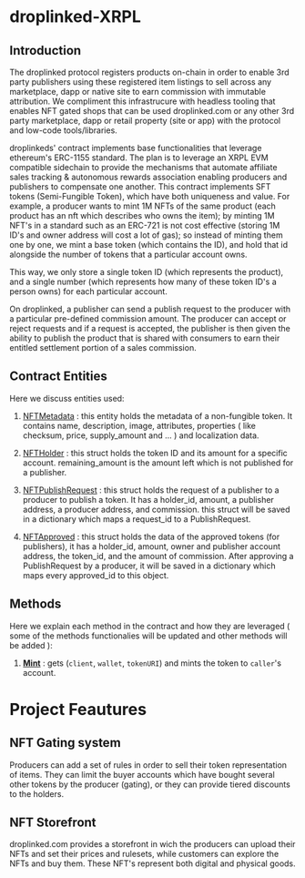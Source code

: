 # droplinked-XRPL

## Introduction

The droplinked protocol registers products on-chain in order to enable 3rd party publishers using these registered item listings to sell across any marketplace, dapp or native site to earn commission with immutable attribution. We compliment this infrastrucure with headless tooling that enables NFT gated shops that can be used droplinked.com or any other 3rd party marketplace, dapp or retail property (site or app) with the protocol and low-code tools/libraries. 

droplinkeds' contract implements base functionalities that leverage ethereum's ERC-1155 standard. The plan is to leverage an XRPL EVM compatible sidechain to provide the mechanisms that automate affiliate sales tracking & autonomous rewards association enabling producers and publishers to compensate one another. This contract implements SFT tokens (Semi-Fungible Token), which have both uniqueness and value. For example, a producer wants to mint 1M NFTs of the same product (each product has an nft which describes who owns the item); by minting 1M NFT's in a standard such as an ERC-721 is not cost effective (storing 1M ID's and owner address will cost a lot of gas); so instead of minting them one by one, we mint a base token (which contains the ID), and hold that id alongside the number of tokens that a particular account owns.

This way, we only store a single token ID (which represents the product), and a single number (which represents how many of these token ID's a person owns) for each particular account.

On droplinked, a publisher can send a publish request to the producer with a particular pre-defined commission amount. The producer can accept or reject requests and if a request is accepted, the publisher is then given the ability to publish the product that is shared with consumers to earn their entitled settlement portion of a sales commission.

## Contract Entities

Here we discuss entities used:

1. [NFTMetadata](https://github.com/FLATLAY/droplinked-ripple/blob/main/src/entities/nft-metadata.entity.js) : this entity holds the metadata of a non-fungible token. It contains name, description, image, attributes, properties ( like checksum, price, supply_amount and ... ) and localization data.

2. [NFTHolder](https://github.com/FLATLAY/droplinked-ripple/blob/main/src/entities/nft-holder.entity.js) : this struct holds the token ID and its amount for a specific account. remaining_amount is the amount left which is not published for a publisher.

3. [NFTPublishRequest](https://github.com/FLATLAY/droplinked-ripple/blob/main/src/entities/nft-publish-request.entity.js) : this struct holds the request of a publisher to a producer to publish a token. It has a holder_id, amount, a publisher address, a producer address, and commission. this struct will be saved in a dictionary which maps a request_id to a PublishRequest.

4. [NFTApproved](https://github.com/FLATLAY/droplinked-ripple/blob/main/src/entities/nft-approved.entity.js) : this struct holds the data of the approved tokens (for publishers), it has a holder_id, amount, owner and publisher account address, the token_id, and the amount of commission. After approving a PublishRequest by a producer, it will be saved in a dictionary which maps every approved_id to this object.

## Methods

Here we explain each method in the contract and how they are leveraged ( some of the methods functionalies will be updated and other methods will be added ):

1. [**Mint**](https://github.com/FLATLAY/droplinked-ripple/blob/main/src/droplinked.js) : gets (`client`, `wallet`, `tokenURI`) and mints the token to `caller`'s account.

# Project Feautures

## NFT Gating system

Producers can add a set of rules in order to sell their token representation of items. They can limit the buyer accounts which have bought several other tokens by the producer (gating), or they can provide tiered discounts to the holders.

## NFT Storefront

droplinked.com provides a storefront in wich the producers can upload their NFTs and set their prices and rulesets, while customers can explore the NFTs and buy them. These NFT's represent both digital and physical goods.
